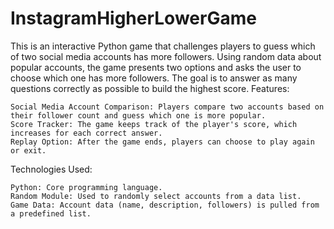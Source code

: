 # InstagramHigherLowerGame
This is an interactive Python game that challenges players to guess which of two social media accounts has more followers. Using random data about popular accounts, the game presents two options and asks the user to choose which one has more followers. The goal is to answer as many questions correctly as possible to build the highest score.
Features:

    Social Media Account Comparison: Players compare two accounts based on their follower count and guess which one is more popular.
    Score Tracker: The game keeps track of the player's score, which increases for each correct answer.
    Replay Option: After the game ends, players can choose to play again or exit.

Technologies Used:

    Python: Core programming language.
    Random Module: Used to randomly select accounts from a data list.
    Game Data: Account data (name, description, followers) is pulled from a predefined list.
